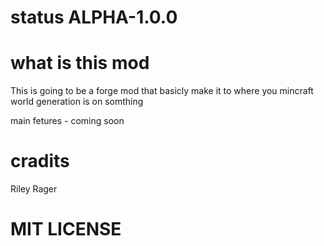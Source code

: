# status ALPHA-1.0.0

# what is this mod
This is going to be a forge mod that basicly make it to where you mincraft world generation is on somthing 

main fetures - coming soon 

# cradits 
Riley Rager


# MIT LICENSE